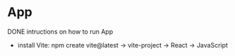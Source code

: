 # App

DONE intructions on how to run App

- install Vite: npm create vite@latest -> vite-project -> React -> JavaScript
